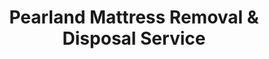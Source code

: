 ---
layout: location.njk
title: Pearland Mattress Removal & Disposal Service
description: Professional mattress removal in Pearland, TX. Next-day pickup  Licensed, insured, and eco-friendly serving Shadow Creek Ranch and Silverlake communities.
permalink: /mattress-removal/texas/houston/pearland/
city: Pearland
state: Texas
stateSlug: texas
parentMetro: Houston
coordinates:
  lat: 29.5636
  lng: -95.2861
pricing:
  startingPrice: 125
  single: 125
  queen: 125
  king: 135
  boxSpring: 30
neighborhoods:
  - name: "Shadow Creek Ranch"
    zipCodes: ["77584", "77581"]
  - name: "Silverlake"
    zipCodes: ["77584", "77581"]
  - name: "Kelsey Creek"
    zipCodes: ["77584", "77581"]
  - name: "Pearland Town Center"
    zipCodes: ["77584", "77581"]
  - name: "Country Place"
    zipCodes: ["77584", "77581"]
  - name: "Westfield Village"
    zipCodes: ["77584", "77581"]
  - name: "Magnolia Creek"
    zipCodes: ["77584", "77581"]
  - name: "Southwyck"
    zipCodes: ["77584", "77581"]
  - name: "Brookside Village"
    zipCodes: ["77584", "77581"]
  - name: "Pearland Parkway District"
    zipCodes: ["77584", "77581"]
  - name: "Medical Center Area"
    zipCodes: ["77584", "77581"]
  - name: "Timber Creek"
    zipCodes: ["77584", "77581"]
  - name: "Harvest Green"
    zipCodes: ["77584", "77581"]
  - name: "Bailey Lakes"
    zipCodes: ["77584", "77581"]
  - name: "Sterling Lakes"
    zipCodes: ["77584", "77581"]
zipCodes: 
  - "77581"
  - "77584"
recyclingPartners:
  - "City of Pearland Environmental Services"
  - "Frontier Waste Solutions"
  - "Brazoria County Solid Waste"
  - "Southeast Texas Environmental Initiative"
localRegulations: "Pearland contracts with Frontier Waste Solutions for comprehensive residential collection featuring twice-weekly garbage pickup (Monday/Thursday, Tuesday/Friday, or Wednesday/Saturday schedules based on address location) with standardized cart systems and holiday service adjustments for Thanksgiving and Christmas only. Residents requiring additional capacity must obtain secondary carts at $9.26 monthly plus taxes, while overflow items require pink tag purchases at $0.65 each through the Frontier Waste App or direct contact at 936-258-9035. Bulk trash collection aligns with recycling schedules, bundling brush, bagged green waste, and bulk items on designated collection days with specific placement requirements and advance coordination through city services at 281-652-1603. The city's ordinance system mandates compliance with collection timing, cart placement protocols, and waste volume limitations that burden residents with scheduling coordination and additional fees for standard disposal needs. Our professional service eliminates these municipal coordination barriers entirely - no twice-weekly scheduling constraints, no cart capacity limitations requiring additional monthly fees, no pink tag purchase requirements, and no coordination through multiple phone systems. We provide immediate online booking with next-day pickup, bypassing Pearland's comprehensive but restrictive Frontier Waste coordination system."
nearbyCities:
  - name: "Houston"
    distance: "20 miles"
    isSuburb: false
  - name: "Sugar Land"
    distance: "12 miles"
    isSuburb: true
  - name: "League City"
    distance: "18 miles"
    isSuburb: true
  - name: "Missouri City"
    distance: "15 miles"
    isSuburb: true
  - name: "Pasadena"
    distance: "25 miles"
    isSuburb: true
  - name: "Conroe"
    distance: "45 miles"
    isSuburb: true
reviews:
  count: 387
  featured:
    - reviewer: "Jennifer M."
      rating: 5
      text: "Quick pickup in Shadow Creek Ranch! Booked online Sunday night, they came Tuesday morning. Team was super professional and respectful of our lake community."
      neighborhood: "Shadow Creek Ranch"
    - reviewer: "Dr. Michael K."
      rating: 5
      text: "Excellent timing for my Medical Center commute schedule. Called during lunch break, mattress gone next day before I left for work. Seamless process from start to finish - exactly what busy professionals need!"
      neighborhood: "Medical Center Area"
    - reviewer: "Sarah T."
      rating: 5
      text: "Love these guys! Fast, fair pricing, no hassle."
      neighborhood: "Silverlake"
faqs:
  - question: "How quickly can mattresses be removed in Pearland?"
    answer: "Next-day pickup available throughout Pearland neighborhoods, accommodating medical district schedules, master-planned community requirements, and family timing across Shadow Creek Ranch and Silverlake developments."
  - question: "Which Pearland areas do you serve?"
    answer: "Complete coverage from Shadow Creek Ranch to Silverlake, Medical Center area to Pearland Town Center, including ZIP codes 77581-77584 and all master-planned communities."
  - question: "What's included in your Pearland pickup service?"
    answer: "Comprehensive pickup, loading, transportation, and eco-friendly recycling for one mattress. Box springs add $30 each with transparent pricing."
  - question: "How does your service compare to Pearland's Frontier Waste system?"
    answer: "We eliminate twice-weekly scheduling coordination, avoid cart capacity restrictions, skip pink tag purchases, and provide immediate next-day pickup without Pearland's municipal coordination requirements."
  - question: "Can you accommodate medical district and healthcare schedules?"
    answer: "Absolutely. We coordinate with Texas Medical Center commuters, healthcare professionals, medical equipment manufacturers, and the demanding schedules of Pearland's medical industry workers."
  - question: "Do you serve master-planned communities like Shadow Creek Ranch?"
    answer: "Yes, we accommodate Shadow Creek Ranch HOA requirements, Silverlake golf community standards, and master-planned development protocols throughout Pearland's premium neighborhoods."
  - question: "Are you licensed in Brazoria and Harris Counties?"
    answer: "We maintain all required Texas, Brazoria County, and Harris County permits with comprehensive insurance, ensuring compliant disposal through our nationwide recycling network."
  - question: "What payment methods work in Pearland?"
    answer: "All major credit cards, cash, and invoicing options for residents, medical professionals, master-planned community members, and businesses throughout Pearland's diverse professional community."
schema:
  "@type": "LocalBusiness"
  name: "A Bedder World Pearland"
  address:
    "@type": "PostalAddress"
    addressLocality: "Pearland"
    addressRegion: "TX"
    addressCountry: "US"
  geo:
    "@type": "GeoCoordinates" 
    latitude: 29.5636
    longitude: -95.2861
  telephone: "(720) 263-6094"
  priceRange: "$125-$180"
  aggregateRating:
    "@type": "AggregateRating"
    ratingValue: 4.9
    reviewCount: 387
pageContent:
  heroDescription: "Professional mattress removal serving Pearland's medical district and master-planned communities. Our licensed, insured teams provide reliable next-day pickup from Shadow Creek Ranch to Silverlake and all neighborhoods with transparent pricing and eco-friendly disposal."
  
  aboutService: "Our comprehensive mattress removal service provides Pearland's 128,896 residents with streamlined disposal that eliminates Frontier Waste's complex twice-weekly coordination system. We handle complete pickup, loading, transportation, and eco-friendly recycling with transparent $125 pricing and licensed teams who understand both master-planned community standards and medical district scheduling demands. Pearland's municipal system requires coordination through Frontier Waste's address-based scheduling (Monday/Thursday, Tuesday/Friday, or Wednesday/Saturday), cart capacity restrictions necessitating $9.26 monthly fees for additional containers, and pink tag purchases at $0.65 each for overflow items through app-based or phone coordination at 936-258-9035. Our streamlined service bypasses these barriers: immediate online booking, next-day pickup without address-based scheduling, and complete handling regardless of volume complexity. Whether you're a Texas Medical Center commuter from Shadow Creek Ranch managing demanding healthcare schedules, a Silverlake resident coordinating around Southwyck Golf Club activities, or families in Pearland Town Center balancing Pearland ISD school timing, we adapt to diverse lifestyle demands. Our teams arrive equipped with professional-grade equipment, navigate master-planned community access protocols and medical district parking restrictions with equal expertise, and complete pickup typically within 5 minutes regardless of HOA requirements or community standards. From medical equipment manufacturing professionals in the growing healthcare sector to families in premium developments like Harvest Green and Sterling Lakes, we serve Pearland's unique character as Houston's third-largest suburb with consistent reliability and environmental responsibility."

  serviceAreasIntro: "Expert mattress pickup serves Pearland's distinctive character as both a medical industry hub and premier master-planned community destination. From Shadow Creek Ranch's 3,500-acre lake-themed development to Silverlake's championship golf community, our operations accommodate healthcare professional schedules, master-planned community requirements, and the lifestyle demands of residents throughout Pearland's extensive subdivision network."

  environmentalImpact: "Pearland's sustainable disposal initiatives reflect our environmental stewardship approach that supports the community's position as Houston's fastest-growing major suburb and medical industry center. During our service period in this master-planned community hub, we have redirected 387 mattresses from regional landfills, preventing 11,610 cubic feet of waste from impacting the Gulf Coast ecosystem and Brazoria County's environmental resources. Our comprehensive processing methodology ensures steel components become construction materials supporting Pearland's continued residential and commercial development, foam elements find applications in the city's thriving medical equipment manufacturing sector, and textile materials undergo conversion into insulation products through specialized partnerships. This systematic approach supports approximately 35 tons of steel recovery, 16 tons of foam redirection, and 7 tons of textile processing across our established recycling network. Every mattress collected from Pearland residences - whether from Shadow Creek Ranch's lake community relocations, medical district professional transitions, or family moves in master-planned developments - contributes to environmental conservation that protects local waterways and supports sustainable growth. Our 80% material recovery rate demonstrates quantifiable environmental leadership that complements Pearland's commitment to balancing rapid suburban expansion with ecological responsibility throughout the greater Houston metropolitan region."

  howItWorksScheduling: "Flexible online scheduling accommodates Pearland's medical district demands, master-planned community rhythms, and Pearland ISD timing across all ZIP codes and premium residential developments."

  howItWorksService: "Professional teams understand both healthcare industry access protocols and master-planned community requirements, serving everything from Shadow Creek Ranch lake developments to Medical Center area condominiums with consistent expertise."

  howItWorksDisposal: "Each collected mattress integrates with our nationwide recycling network's advanced processing capabilities, where environmental standards appropriate for medical industry communities guide material recovery supporting Pearland's sustainability initiatives."

  sidebarStats:
    mattressesRemoved: "387"
---